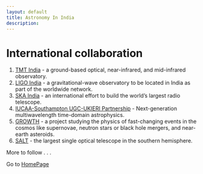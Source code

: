 ```yaml
---
layout: default
title: Astronomy In India
description:
---
```

# International collaboration 

1. [TMT India](https://tmt.iiap.res.in/about) - a ground-based optical, near-infrared, and mid-infrared observatory. 
2. [LIGO India](https://www.ligo-india.in) - a gravitational-wave observatory to be located in India as part of the worldwide network.
3. [SKA India](https://india.skatelescope.org/project/) - an international effort to build the world’s largest radio telescope.
4. [IUCAA-Southampton UGC-UKIERI Partnership](http://www.southampton.ac.uk/~pg3e14/ukieri/) - Next-generation multiwavelength time-domain astrophysics.
5. [GROWTH](http://growth.caltech.edu) - a project studying the physics of fast-changing events in the cosmos like supernovae, neutron stars or black hole mergers, and near-earth asteroids.
6. [SALT](https://www.salt.ac.za/about/) - the largest single optical telescope in the southern hemisphere.

More to follow . . .

Go to [HomePage](./../index.md)
